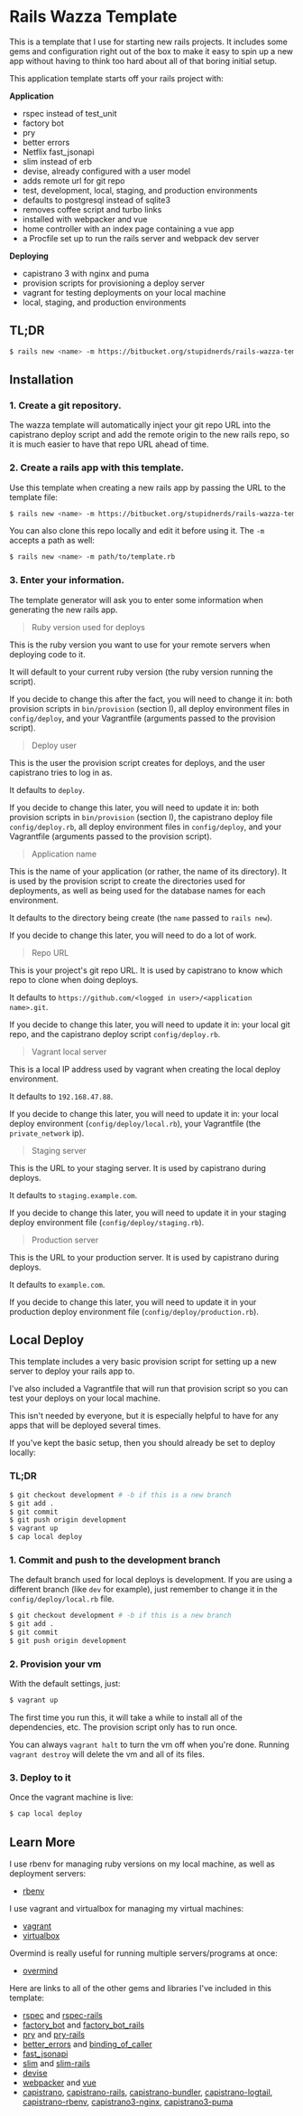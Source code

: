 # Rails Wazza Template

This is a template that I use for starting new rails projects. It includes some gems and configuration right
out of the box to make it easy to spin up a new app without having to think too hard about all of that boring
initial setup.


This application template starts off your rails project with:


**Application**

- rspec instead of test_unit
- factory bot
- pry
- better errors
- Netflix fast_jsonapi
- slim instead of erb
- devise, already configured with a user model
- adds remote url for git repo
- test, development, local, staging, and production environments
- defaults to postgresql instead of sqlite3
- removes coffee script and turbo links
- installed with webpacker and vue
- home controller with an index page containing a vue app
- a Procfile set up to run the rails server and webpack dev server

**Deploying**

- capistrano 3 with nginx and puma
- provision scripts for provisioning a deploy server
- vagrant for testing deployments on your local machine
- local, staging, and production environments


## TL;DR

```bash
$ rails new <name> -m https://bitbucket.org/stupidnerds/rails-wazza-template/raw/master/template.rb
```

## Installation

### 1. Create a git repository.

The wazza template will automatically inject your git repo URL into the capistrano deploy script and add the remote origin to the new rails repo, so it is much easier to have that repo URL ahead of time.

### 2. Create a rails app with this template.

Use this template when creating a new rails app by passing the URL to the template file:

```bash
$ rails new <name> -m https://bitbucket.org/stupidnerds/rails-wazza-template/raw/master/template.rb
```

You can also clone this repo locally and edit it before using it. The `-m` accepts a path as well:

```bash
$ rails new <name> -m path/to/template.rb
```

### 3. Enter your information.

The template generator will ask you to enter some information when generating the new rails app.

> Ruby version used for deploys

This is the ruby version you want to use for your remote servers when deploying code to it.

It will default to your current ruby version (the ruby version running the script).

If you decide to change this after the fact, you will need to change it in: both provision scripts in `bin/provision` (section I), all deploy environment files in `config/deploy`, and your Vagrantfile (arguments passed to the provision script).

> Deploy user

This is the user the provision script creates for deploys, and the user capistrano tries to log in as.

It defaults to `deploy`.

If you decide to change this later, you will need to update it in: both provision scripts in `bin/provision` (section I), the capistrano deploy file `config/deploy.rb`, all deploy environment files in `config/deploy`, and your Vagrantfile (arguments passed to the provision script).

> Application name

This is the name of your application (or rather, the name of its directory). It is used by the provision script to create the directories used for deployments, as well as
being used for the database names for each environment.

It defaults to the directory being create (the `name` passed to `rails new`).

If you decide to change this later, you will need to do a lot of work.

> Repo URL

This is your project's git repo URL. It is used by capistrano to know which repo to clone when doing deploys.

It defaults to `https://github.com/<logged in user>/<application name>.git`.

If you decide to change this later, you will need to update it in: your local git repo, and the capistrano deploy script `config/deploy.rb`.

> Vagrant local server

This is a local IP address used by vagrant when creating the local deploy environment.

It defaults to `192.168.47.88`.

If you decide to change this later, you will need to update it in: your local deploy environment (`config/deploy/local.rb`), your Vagrantfile (the `private_network` ip).

> Staging server

This is the URL to your staging server. It is used by capistrano during deploys.

It defaults to `staging.example.com`.

If you decide to change this later, you will need to update it in your staging deploy environment file (`config/deploy/staging.rb`).

> Production server

This is the URL to your production server. It is used by capistrano during deploys.

It defaults to `example.com`.

If you decide to change this later, you will need to update it in your production deploy environment file (`config/deploy/production.rb`).


## Local Deploy

This template includes a very basic provision script for setting up a new server to deploy your rails app to.

I've also included a Vagrantfile that will run that provision script so you can test your deploys on your local machine.

This isn't needed by everyone, but it is especially helpful to have for any apps that will be deployed several times.

If you've kept the basic setup, then you should already be set to deploy locally:

### TL;DR

```bash
$ git checkout development # -b if this is a new branch
$ git add .
$ git commit
$ git push origin development
$ vagrant up
$ cap local deploy
```


### 1. Commit and push to the development branch

The default branch used for local deploys is development. If you are using a different branch (like `dev` for example), just remember to change it in the `config/deploy/local.rb` file.

```bash
$ git checkout development # -b if this is a new branch
$ git add .
$ git commit
$ git push origin development
```

### 2. Provision your vm

With the default settings, just:

```bash
$ vagrant up
```

The first time you run this, it will take a while to install all of the dependencies, etc. The provision script only has to run once.

You can always `vagrant halt` to turn the vm off when you're done. Running `vagrant destroy` will delete the vm and all of its files.

### 3. Deploy to it

Once the vagrant machine is live:

```bash
$ cap local deploy
```

## Learn More

I use rbenv for managing ruby versions on my local machine, as well as deployment servers:

- [rbenv](https://github.com/rbenv/rbenv)

I use vagrant and virtualbox for managing my virtual machines:

- [vagrant](https://github.com/hashicorp/vagrant)
- [virtualbox](https://www.virtualbox.org/)

Overmind is really useful for running multiple servers/programs at once:

- [overmind](https://github.com/DarthSim/overmind)

Here are links to all of the other gems and libraries I've included in this template:

- [rspec](https://github.com/rspec/rspec) and [rspec-rails](https://github.com/rspec/rspec-rails)
- [factory_bot](https://github.com/thoughtbot/factory_bot) and [factory_bot_rails](https://github.com/thoughtbot/factory_bot_rails)
- [pry](https://github.com/pry/pry) and [pry-rails](https://github.com/rweng/pry-rails)
- [better_errors](https://github.com/BetterErrors/better_errors) and [binding_of_caller](https://github.com/banister/binding_of_caller)
- [fast_jsonapi](https://github.com/Netflix/fast_jsonapi)
- [slim](https://github.com/slim-template/slim) and [slim-rails](https://github.com/slim-template/slim-rails)
- [devise](https://github.com/plataformatec/devise)
- [webpacker](https://github.com/rails/webpacker) and [vue](https://github.com/vuejs/vue)
- [capistrano](https://github.com/capistrano/capistrano), [capistrano-rails](https://github.com/capistrano/rails), [capistrano-bundler](https://github.com/capistrano/bundler), 
[capistrano-logtail](https://gitlab.com/ydkn/capistrano-logtail), [capistrano-rbenv](https://github.com/capistrano/rbenv), [capistrano3-nginx](https://github.com/treenewbee/capistrano3-nginx), [capistrano3-puma](https://github.com/seuros/capistrano-puma)




